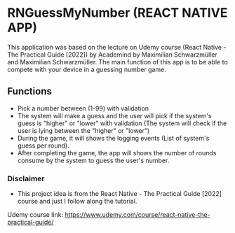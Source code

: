 # RNGuessMyNumber (REACT NATIVE APP)

This application was based on the lecture on Udemy course (React Native - The Practical Guide [2022]) by Academind by Maximilian Schwarzmüller 
and Maximilian Schwarzmüller. The main function of this app is to be able to compete with your device in a guessing number game.

## Functions
- Pick a number between (1-99) with validation
- The system will make a guess and the user will pick if the system's guess is "higher" or "lower" with validation 
(The system will check if the user is lying between the "higher" or "lower")
- During the game, it will shows the logging events (List of system's guess per round).
- After completing the game, the app will shows the number of rounds consume by the system to guess the user's number.


### Disclaimer
* This project idea is from the React Native - The Practical Guide [2022] course and just I follow along the tutorial.

Udemy course link: https://www.udemy.com/course/react-native-the-practical-guide/

